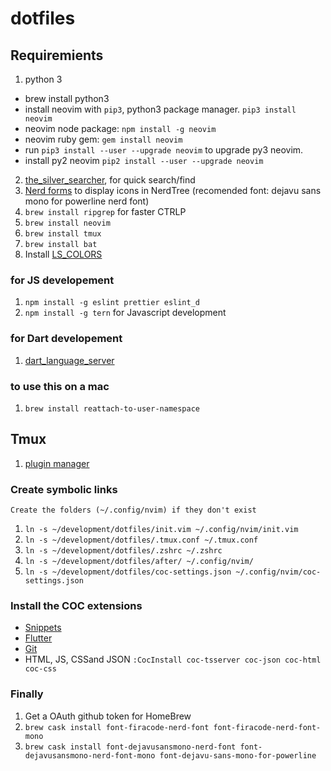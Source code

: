 # dotfiles

## Requiremients
1. python 3
  - brew install python3
  - install neovim with `pip3`, python3 package manager. `pip3 install neovim`
  - neovim node package: `npm install -g neovim`
  - neovim ruby gem: `gem install neovim`
  - run `pip3 install --user --upgrade neovim` to upgrade py3 neovim.
  - install py2 neovim `pip2 install --user --upgrade neovim`
2. [the_silver_searcher](https://github.com/ggreer/the_silver_searcher), for quick search/find
3. [Nerd forms](https://github.com/ryanoasis/nerd-fonts) to display icons in NerdTree (recomended font: dejavu sans mono for powerline nerd font)
4. `brew install ripgrep` for faster CTRLP
5. `brew install neovim`
6. `brew install tmux`
7. `brew install bat`
8. Install [LS_COLORS](https://github.com/trapd00r/LS_COLORS)

### for JS developement
1. `npm install -g eslint prettier eslint_d`
2. `npm install -g tern` for Javascript development


### for Dart developement
1.  [dart_language_server](https://github.com/natebosch/dart_language_server)


### to use this on a mac
1. `brew install reattach-to-user-namespace`

## Tmux
1. [plugin manager](https://github.com/tmux-plugins/tpm)

### Create symbolic links
`Create the folders (~/.config/nvim) if they don't exist`

1. `ln -s ~/development/dotfiles/init.vim ~/.config/nvim/init.vim`
2. `ln -s ~/development/dotfiles/.tmux.conf ~/.tmux.conf`
3. `ln -s ~/development/dotfiles/.zshrc ~/.zshrc`
4. `ln -s ~/development/dotfiles/after/ ~/.config/nvim/`
5. `ln -s ~/development/dotfiles/coc-settings.json ~/.config/nvim/coc-settings.json`


### Install the COC extensions
- [Snippets](https://github.com/neoclide/coc-snippets)
- [Flutter](https://github.com/iamcco/coc-flutter)
- [Git](https://github.com/neoclide/coc-git)
- HTML, JS, CSSand JSON `:CocInstall coc-tsserver coc-json coc-html coc-css`



### Finally
1. Get a OAuth github token for HomeBrew
2. `brew cask install font-firacode-nerd-font font-firacode-nerd-font-mono`
3. `brew cask install font-dejavusansmono-nerd-font font-dejavusansmono-nerd-font-mono font-dejavu-sans-mono-for-powerline`

